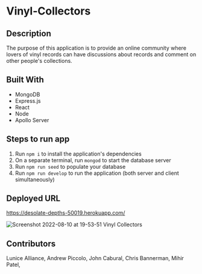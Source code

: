 # Vinyl-Collectors

## Description
The purpose of this application is to provide an online community where lovers of vinyl records can have discussions about records and comment on other people's collections.


## Built With
- MongoDB
- Express.js
- React
- Node
- Apollo Server

## Steps to run app

1. Run `npm i` to install the application's dependencies
2. On a separate terminal, run `mongod` to start the database server
3. Run `npm run seed` to populate your database
4. Run `npm run develop` to run the application (both server and client simultaneously)


## Deployed URL
https://desolate-depths-50019.herokuapp.com/


![Screenshot 2022-08-10 at 19-53-51 Vinyl Collectors](https://user-images.githubusercontent.com/100633609/184042550-5929b1a5-5174-4209-9edf-5a6633e36328.png)

## Contributors
Lunice Alliance, Andrew Piccolo, John Cabural, Chris Bannerman, Mihir Patel,
